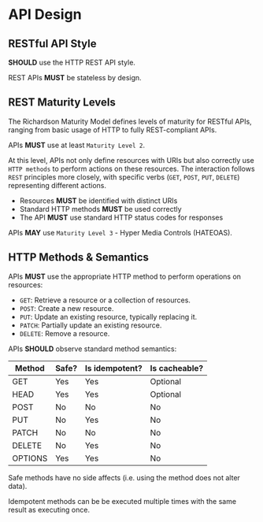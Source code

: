 # API Design

## RESTful API Style

**SHOULD** use the HTTP REST API style.

REST APIs **MUST** be stateless by design.

## REST Maturity Levels

The Richardson Maturity Model defines levels of maturity for RESTful APIs, ranging from basic usage of HTTP to fully REST-compliant APIs.

APIs **MUST** use at least `Maturity Level 2`.

At this level, APIs not only define resources with URIs but also correctly use `HTTP methods` to perform actions on these resources. The interaction follows `REST` principles more closely, with specific verbs (`GET`, `POST`, `PUT`, `DELETE`) representing different actions.

- Resources **MUST** be identified with distinct URIs
- Standard HTTP methods **MUST** be used correctly
- The API **MUST** use standard HTTP status codes for responses

APIs **MAY** use `Maturity Level 3` - Hyper Media Controls (HATEOAS).

## HTTP Methods & Semantics

APIs **MUST** use the appropriate HTTP method to perform operations on resources:

- `GET`: Retrieve a resource or a collection of resources.
- `POST`: Create a new resource.
- `PUT`: Update an existing resource, typically replacing it.
- `PATCH`: Partially update an existing resource.
- `DELETE`: Remove a resource.

APIs **SHOULD** observe standard method semantics:

| Method  | Safe? | Is idempotent? | Is cacheable? |
|---------|-------|----------------|---------------|
| GET     | Yes   | Yes            | Optional      |
| HEAD    | Yes   | Yes            | Optional      |
| POST    | No    | No             | No            |
| PUT     | No    | Yes            | No            |
| PATCH   | No    | No             | No            |
| DELETE  | No    | Yes            | No            |
| OPTIONS | Yes   | Yes            | No            |

Safe methods have no side affects (i.e. using the method does not alter data).

Idempotent methods can be be executed multiple times with the same result as executing once.
